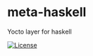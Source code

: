 # meta-haskell

Yocto layer for haskell

[![License](https://img.shields.io/badge/License-Apache%202.0-blue.svg)](https://opensource.org/licenses/Apache-2.0)
